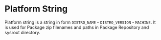 
# Platform String

Platform string is a string in form `DISTRO_NAME` - `DISTRO_VERSION` - `MACHINE`. It is used for
Package zip filenames and paths in Package Repository and sysroot directory.
